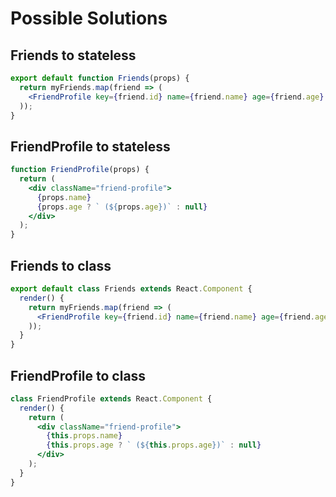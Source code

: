 # Possible Solutions

## Friends to stateless

```jsx
export default function Friends(props) {
  return myFriends.map(friend => (
    <FriendProfile key={friend.id} name={friend.name} age={friend.age} />
  ));
}
```

## FriendProfile to stateless

```jsx
function FriendProfile(props) {
  return (
    <div className="friend-profile">
      {props.name}
      {props.age ? ` (${props.age})` : null}
    </div>
  );
}
```

## Friends to class

```jsx
export default class Friends extends React.Component {
  render() {
    return myFriends.map(friend => (
      <FriendProfile key={friend.id} name={friend.name} age={friend.age} />
    ));
  }
}
```

## FriendProfile to class

```jsx
class FriendProfile extends React.Component {
  render() {
    return (
      <div className="friend-profile">
        {this.props.name}
        {this.props.age ? ` (${this.props.age})` : null}
      </div>
    );
  }
}
```